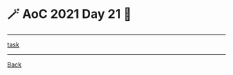 # :magic_wand: AoC 2021 Day 21 :christmas_tree:

---

[task](https://adventofcode.com/2021/day/21)


---
[Back](/README.md)